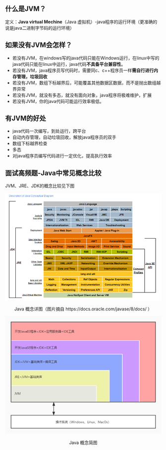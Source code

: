 ## 什么是JVM？

定义：**Java virtual Mechine**（Java 虚拟机）-java程序的运行环境（更准确的说是java二进制字节码的运行环境）

## 如果没有JVM会怎样？

- 若没有JVM，在windows写的java代码只能在Windows运行，在linux中写的java代码只能在linux中运行，java代码**不具备平台兼容性**。
- 若没有JVM，java程序员写代码时，需要同c、c++程序员一样**需自行进行内存管理，垃圾回收**
- 若没有JVM，数组下标越界后，可能覆盖其他数据区数据，而不是抛出数组越界异常
- 若没有JVM，就没有多态，就没有面向对象，java程序将极难维护，扩展
- 若没有JVM，你的java代码可能运行效率极低。

## 有JVM的好处

- java代码一次编写，到处运行，跨平台
- 自动内存管理，自动垃圾回收，解放java程序员的双手
- 数组下标越界检查
- 多态
- 对java程序员编写代码进行一定优化，提高执行效率

## 面试高频题-Java中常见概念比较

JVM、JRE、JDK的概念比较见下图

![Oracle的Java SE组件概念图](./media/java_conceptual_diagram.png)

<center>Java 概念详图（图片摘自 https://docs.oracle.com/javase/8/docs/ ）</center>

![](./media/java_conceptual_diagram_simple.jpg)

<center>Java 概念简图</center>



